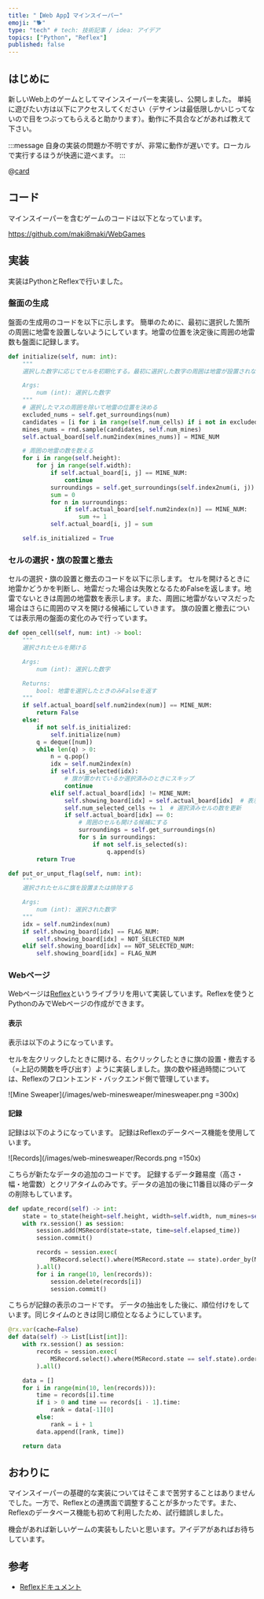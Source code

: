 ```yaml
---
title: "【Web App】マインスイーパー"
emoji: "🐕"
type: "tech" # tech: 技術記事 / idea: アイデア
topics: ["Python", "Reflex"]
published: false
---
```


## はじめに

新しいWeb上のゲームとしてマインスイーパーを実装し、公開しました。
単純に遊びたい方は以下にアクセスしてください（デサインは最低限しかいじってないので目をつぶってもらえると助かります）。動作に不具合などがあれば教えて下さい。

:::message
自身の実装の問題か不明ですが、非常に動作が遅いです。ローカルで実行するほうが快適に遊べます。
:::

@[card](https://web_games_app-blue-moon.reflex.run/minesweaper)

## コード

マインスイーパーを含むゲームのコードは以下となっています。

https://github.com/maki8maki/WebGames

## 実装

実装はPythonとReflexで行いました。

### 盤面の生成

盤面の生成用のコードを以下に示します。
簡単のために、最初に選択した箇所の周囲に地雷を設置しないようにしています。地雷の位置を決定後に周囲の地雷数も盤面に記録します。

```python
def initialize(self, num: int):
    """
    選択した数字に応じてセルを初期化する。最初に選択した数字の周囲は地雷が設置されない。

    Args:
        num (int): 選択した数字
    """
    # 選択したマスの周囲を除いて地雷の位置を決める
    excluded_nums = self.get_surroundings(num)
    candidates = [i for i in range(self.num_cells) if i not in excluded_nums]
    mines_nums = rnd.sample(candidates, self.num_mines)
    self.actual_board[self.num2index(mines_nums)] = MINE_NUM

    # 周囲の地雷の数を数える
    for i in range(self.height):
        for j in range(self.width):
            if self.actual_board[i, j] == MINE_NUM:
                continue
            surroundings = self.get_surroundings(self.index2num(i, j))
            sum = 0
            for n in surroundings:
                if self.actual_board[self.num2index(n)] == MINE_NUM:
                    sum += 1
            self.actual_board[i, j] = sum

    self.is_initialized = True
```

### セルの選択・旗の設置と撤去

セルの選択・旗の設置と撤去のコードを以下に示します。
セルを開けるときに地雷かどうかを判断し、地雷だった場合は失敗となるためFalseを返します。地雷でないときは周囲の地雷数を表示します。また、周囲に地雷がないマスだった場合はさらに周囲のマスを開ける候補にしていきます。
旗の設置と撤去については表示用の盤面の変化のみで行っています。

```python
def open_cell(self, num: int) -> bool:
    """
    選択されたセルを開ける

    Args:
        num (int): 選択した数字

    Returns:
        bool: 地雷を選択したときのみFalseを返す
    """
    if self.actual_board[self.num2index(num)] == MINE_NUM:
        return False
    else:
        if not self.is_initialized:
            self.initialize(num)
        q = deque([num])
        while len(q) > 0:
            n = q.pop()
            idx = self.num2index(n)
            if self.is_selected(idx):
                # 旗が置かれているか選択済みのときにスキップ
                continue
            elif self.actual_board[idx] != MINE_NUM:
                self.showing_board[idx] = self.actual_board[idx]  # 表示値を更新
                self.num_selected_cells += 1  # 選択済みセルの数を更新
                if self.actual_board[idx] == 0:
                    # 周囲のセルも開ける候補にする
                    surroundings = self.get_surroundings(n)
                    for s in surroundings:
                        if not self.is_selected(s):
                            q.append(s)
        return True

def put_or_unput_flag(self, num: int):
    """
    選択されたセルに旗を設置または排除する

    Args:
        num (int): 選択された数字
    """
    idx = self.num2index(num)
    if self.showing_board[idx] == FLAG_NUM:
        self.showing_board[idx] = NOT_SELECTED_NUM
    elif self.showing_board[idx] == NOT_SELECTED_NUM:
        self.showing_board[idx] = FLAG_NUM
```

### Webページ

Webページは[Reflex](https://reflex.dev/)というライブラリを用いて実装しています。Reflexを使うとPythonのみでWebページの作成ができます。

#### 表示

表示は以下のようになっています。

セルを左クリックしたときに開ける、右クリックしたときに旗の設置・撤去する（=上記の関数を呼び出す）ように実装しました。旗の数や経過時間については、Reflexのフロントエンド・バックエンド側で管理しています。

![Mine Sweaper](/images/web-minesweaper/minesweaper.png =300x)

#### 記録

記録は以下のようになっています。
記録はReflexのデータベース機能を使用しています。

![Records](/images/web-minesweaper/Records.png =150x)

こちらが新たなデータの追加のコードです。
記録するデータ難易度（高さ・幅・地雷数）とクリアタイムのみです。データの追加の後に11番目以降のデータの削除もしています。

```python
def update_record(self) -> int:
    state = to_state(height=self.height, width=self.width, num_mines=self.num_mines)
    with rx.session() as session:
        session.add(MSRecord(state=state, time=self.elapsed_time))
        session.commit()

        records = session.exec(
            MSRecord.select().where(MSRecord.state == state).order_by(MSRecord.time.asc())
        ).all()
        for i in range(10, len(records)):
            session.delete(records[i])
            session.commit()
```

こちらが記録の表示のコードです。
データの抽出をした後に、順位付けをしています。同じタイムのときは同じ順位となるようにしています。

```python
@rx.var(cache=False)
def data(self) -> List[List[int]]:
    with rx.session() as session:
        records = session.exec(
            MSRecord.select().where(MSRecord.state == self.state).order_by(MSRecord.time.asc())
        ).all()

    data = []
    for i in range(min(10, len(records))):
        time = records[i].time
        if i > 0 and time == records[i - 1].time:
            rank = data[-1][0]
        else:
            rank = i + 1
        data.append([rank, time])

    return data
```

## おわりに

マインスイーパーの基礎的な実装についてはそこまで苦労することはありませんでした。一方で、Reflexとの連携面で調整することが多かったです。また、Reflexのデータベース機能も初めて利用したため、試行錯誤しました。

機会があれば新しいゲームの実装もしたいと思います。アイデアがあればお待ちしています。

## 参考

- [Reflexドキュメント](https://reflex.dev/)

